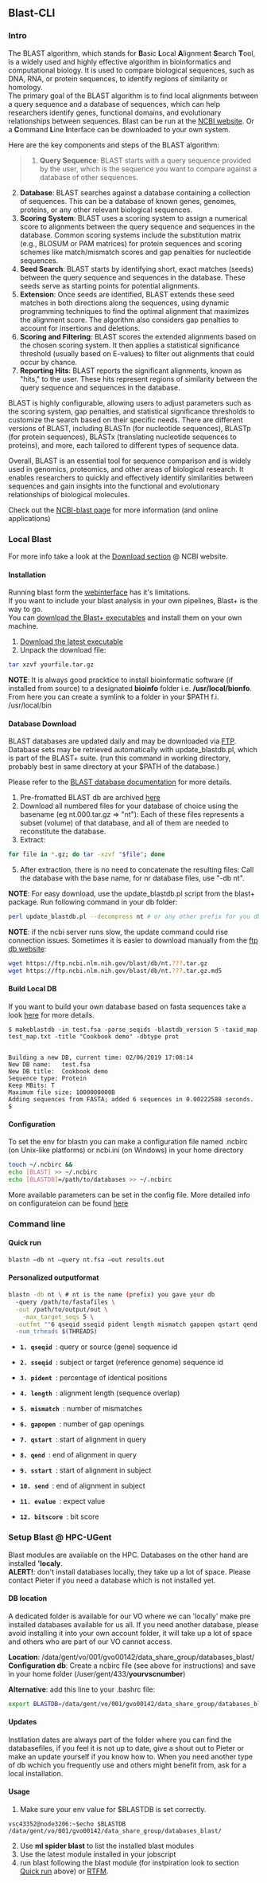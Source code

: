 ## Blast-CLI  

### Intro  

The BLAST algorithm, which stands for **B**asic **L**ocal **A**lignment **S**earch **T**ool, is a widely used and highly effective algorithm in bioinformatics and computational biology. It is used to compare biological sequences, such as DNA, RNA, or protein sequences, to identify regions of similarity or homology.  
The primary goal of the BLAST algorithm is to find local alignments between a query sequence and a database of sequences, which can help researchers identify genes, functional domains, and evolutionary relationships between sequences. Blast can be run at the [NCBI website](https://blast.ncbi.nlm.nih.gov/Blast.cgi).
Or a **C**ommand **L**ine **I**nterface can be downloaded to your own system.

Here are the key components and steps of the BLAST algorithm:  
 > 1. **Query Sequence**: BLAST starts with a query sequence provided by the user, which is the sequence you want to compare against a database of other sequences.  
  2. **Database**: BLAST searches against a database containing a collection of sequences. This can be a database of known genes, genomes, proteins, or any other relevant biological sequences.  
  3. **Scoring System**: BLAST uses a scoring system to assign a numerical score to alignments between the query sequence and sequences in the database. Common scoring systems include the substitution matrix (e.g., BLOSUM or PAM matrices) for protein sequences and scoring schemes like match/mismatch scores and gap penalties for nucleotide sequences.  
  4. **Seed Search**: BLAST starts by identifying short, exact matches (seeds) between the query sequence and sequences in the database. These seeds serve as starting points for potential alignments.  
  5. **Extension**: Once seeds are identified, BLAST extends these seed matches in both directions along the sequences, using dynamic programming techniques to find the optimal alignment that maximizes the alignment score. The algorithm also considers gap penalties to account for insertions and deletions.  
  6. **Scoring and Filtering**: BLAST scores the extended alignments based on the chosen scoring system. It then applies a statistical significance threshold (usually based on E-values) to filter out alignments that could occur by chance.  
  7. **Reporting Hits**: BLAST reports the significant alignments, known as "hits," to the user. These hits represent regions of similarity between the query sequence and sequences in the database.  

BLAST is highly configurable, allowing users to adjust parameters such as the scoring system, gap penalties, and statistical significance thresholds to customize the search based on their specific needs. There are different versions of BLAST, including BLASTn (for nucleotide sequences), BLASTp (for protein sequences), BLASTx (translating nucleotide sequences to proteins), and more, each tailored to different types of sequence data.  

Overall, BLAST is an essential tool for sequence comparison and is widely used in genomics, proteomics, and other areas of biological research. It enables researchers to quickly and effectively identify similarities between sequences and gain insights into the functional and evolutionary relationships of biological molecules.  

Check out the [NCBI-blast page](https://blast.ncbi.nlm.nih.gov/Blast.cgi) for more information (and online applications)

### Local Blast    

For more info take a look at the [Download section](https://blast.ncbi.nlm.nih.gov/doc/blast-help/downloadblastdata.html) @ NCBI website.

#### Installation  

Running blast form the [webinterface](https://blast.ncbi.nlm.nih.gov/Blast.cgi) has it's limitations.  
If you want to include your blast analysis in your own pipelines, Blast+ is the way to go.  
You can [download the Blast+ executables](https://ftp.ncbi.nlm.nih.gov/blast/executables/blast+/LATEST/) and install them on your own machine.  

  1. [Download the latest executable](https://ftp.ncbi.nlm.nih.gov/blast/executables/blast+/LATEST/)
  2. Unpack the download file:  
```bash
tar xzvf yourfile.tar.gz
```
**NOTE**: It is always good pracktice to install bioinformatic software (if installed from source) to a designated **bioinfo** folder i.e. **/usr/local/bionfo**.  
          From here you can create a symlink to a folder in your $PATH f.i. /usr/local/bin
          
#### Database Download  

BLAST databases are updated daily and may be downloaded via [FTP](https://ftp.ncbi.nlm.nih.gov/blast/db/).
Database sets may be retrieved automatically with update_blastdb.pl, which is part of the BLAST+ suite. (run this command in working directory, probably best in same directory at your $PATH of the database.)

Please refer to the [BLAST database documentation](https://ftp.ncbi.nlm.nih.gov/blast/documents/blastdb.html) for more details.

  1. Pre-fromatted BLAST db are archived [here](https://ftp.ncbi.nlm.nih.gov/blast/db/)
  2. Download all numbered files for your database of choice using the basename (eg nt.000.tar.gz => "nt"):
      Each of these files represents a subset (volume) of that database,
      and all of them are needed to reconstitute the database.
  3. Extract:
```bash
for file in *.gz; do tar -xzvf "$file"; done
```
  5. After extraction, there is no need to concatenate the resulting files:
      Call the database with the base name, for nr database files, use "-db nt".

**NOTE**: For easy download, use the update_blastdb.pl script from the blast+ package.
     Run following command in your db folder:
```bash
perl update_blastdb.pl --decompress nt # or any other prefix for you db of coice
```
**NOTE**: if the ncbi server runs slow, the update command could rise connection issues.
  Sometimes it is easier to download manually from the [ftp db website](https://ftp.ncbi.nlm.nih.gov/blast/db/):
```bash
wget https://ftp.ncbi.nlm.nih.gov/blast/db/nt.???.tar.gz
wget https://ftp.ncbi.nlm.nih.gov/blast/db/nt.???.tar.gz.md5
```

#### Build Local DB      

If you want to build your own database based on fasta sequences take a look [here](https://www.ncbi.nlm.nih.gov/books/NBK569841/) for more details.  
```shell title="Example"
$ makeblastdb -in test.fsa -parse_seqids -blastdb_version 5 -taxid_map test_map.txt -title "Cookbook demo" -dbtype prot


Building a new DB, current time: 02/06/2019 17:08:14
New DB name:   test.fsa
New DB title:  Cookbook demo
Sequence type: Protein
Keep MBits: T
Maximum file size: 1000000000B
Adding sequences from FASTA; added 6 sequences in 0.00222588 seconds.
$
```  

#### Configuration      

To set the env for blastn you can make a configuration file named .ncbirc (on Unix-like platforms) or ncbi.ini (on Windows) in your home directory  

```bash  
touch ~/.ncbirc &&
echo [BLAST] >> ~/.ncbirc
echo [BLASTDB]=/path/to/databases >> ~/.ncbirc
```
  
More available parameters can be set in the config file.
More detailed info on configurateion can be found [here](https://www.ncbi.nlm.nih.gov/books/NBK569858/) 

### Command line   

#### Quick run  

```bash
blastn –db nt –query nt.fsa –out results.out
```

#### Personalized outputformat  

```bash
blastn -db nt \ # nt is the name (prefix) you gave your db
  -query /path/to/fastafiles \
  -out /path/to/output/out \
	-max_target_seqs 5 \
  -outfmt ""6 qseqid sseqid pident length mismatch gapopen qstart qend sstart send evalue bitscore staxids sscinames sskingdoms qcovs" \
  -num_trheads $(THREADS)
```  

  - **`1. qseqid `**: query or source (gene) sequence id

  - **`2. sseqid `**: subject or target (reference genome) sequence id

  - **`3. pident `**: percentage of identical positions

  - **`4. length `**: alignment length (sequence overlap)

  - **`5. mismatch `**: number of mismatches

  - **`6. gapopen `**: number of gap openings

  - **`7. qstart `**: start of alignment in query

  - **`8. qend `**: end of alignment in query

  - **`9. sstart `**: start of alignment in subject

  - **`10. send `**: end of alignment in subject

  - **`11. evalue `**: expect value

  - **`12. bitscore `**: bit score

### Setup Blast @ HPC-UGent  

Blast modules are available on the HPC. 
Databases on the other hand are installed **'localy**.  
**ALERT!**: don't install databases locally, they take up a lot of space. Please contact Pieter if you need a database which is not installed yet.

#### DB location  

A dedicated folder is available for our VO where we can 'locally' make pre installed databases available for us all. 
If you need another database, please avoid installing it into your own account folder, it will take up a lot of space and others who are part of our VO cannot access.  

  **Location**: /data/gent/vo/001/gvo00142/data_share_group/databases_blast/   
  **Configuration db**: Create a ncbirc file (see above for instructions) and save in your home folder (/user/gent/433/**yourvscnumber**)  
  
  **Alternative**: add this line to your .bashrc file:  
    
```bash
export BLASTDB=/data/gent/vo/001/gvo00142/data_share_group/databases_blast/
``` 

#### Updates  

Instllation dates are always part of the folder where you can find the databasefiles, if you feel it is not up to date, give a shout out to Pieter or make an update yourself if you know how to.
When you need another type of db wchich you frequently use and others might benefit from, ask for a local installation.  

#### Usage  

  1. Make sure your env value for $BLASTDB is set correctly.  
```console
vsc43352@node3206:~$echo $BLASTDB                                                    
/data/gent/vo/001/gvo00142/data_share_group/databases_blast/
```
  2. Use **ml spider blast** to list the installed blast modules
  3. Use the latest module installed in your jobscript
  4. run blast following the blast module (for instpiration look to section [Quick run](#Quick-run) above)
     or [RTFM](https://www.ncbi.nlm.nih.gov/books/NBK279690/).